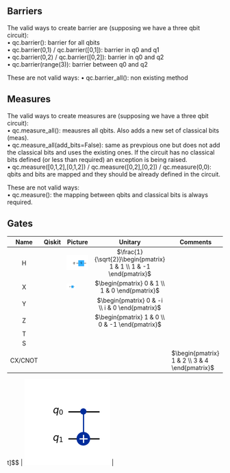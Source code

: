 ## Barriers

The valid ways to create barrier are (supposing we have a three qbit circuit):  
•	qc.barrier(): barrier for all qbits  
•	qc.barrier(0,1) / qc.barrier([0,1]): barrier in q0 and q1  
•	qc.barrier(0,2) / qc.barrier([0,2]): barrier in q0 and q2  
•	qc.barrier(range(3)): barrier between q0 and q2  

These are not valid ways:
•	qc.barrier_all(): non existing method  

## Measures

The valid ways to create measures are (supposing we have a three qbit circuit):  
•	qc.measure_all(): meausres all qbits. Also adds a new set of classical bits (meas).  
•	qc.measure_all(add_bits=False): same as prevpious one but does not add the classical bits and uses the existing ones. If the circuit has no classical bits defined (or less than required) an exception is being raised.   
•	qc.measure([0,1,2],[0,1,2]) / qc.measure([0,2],[0,2]) / qc.measure(0,0): qbits and bits are mapped and they should be already defined in the circuit.  

These are not valid ways:  
•	qc.measure(): the mapping between qbits and classical bits is always required.

## Gates

| Name | Qiskit | Picture | Unitary | Comments |
| :--: | ------ | ------- | :-----: | -------- |
| H |   | ![Hadamard](./circuits/S_circuit.png) | $`\frac{1}{\sqrt{2}}\begin{pmatrix} 1 & 1  \\ 1 & -1  \end{pmatrix}`$  |  |
| X |  |  <img width="40%" height="40%" alt="X Gate" src="./circuits/S_circuit.png"> | $`\begin{pmatrix} 0 & 1  \\ 1 & 0  \end{pmatrix}`$  |  |
| Y |  |  | $`\begin{pmatrix} 0 & -i  \\ i & 0  \end{pmatrix}`$ |  |
| Z |  |  | $`\begin{pmatrix} 1 & 0  \\ 0 & -1  \end{pmatrix}`$ |  |
| T |  |  |  |  |
| S |  |  |  |  |
| CX/CNOT |  |  |  | $`\begin{pmatrix} 1 & 2 \\ 3 & 4 \end{pmatrix}`$ |


t]$$ | ![](CX_circuit.png) |
